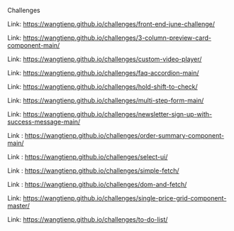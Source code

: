 Challenges

Link: https://wangtienp.github.io/challenges/front-end-june-challenge/

Link: https://wangtienp.github.io/challenges/3-column-preview-card-component-main/

Link: https://wangtienp.github.io/challenges/custom-video-player/

Link: https://wangtienp.github.io/challenges/faq-accordion-main/

Link: https://wangtienp.github.io/challenges/hold-shift-to-check/

Link: https://wangtienp.github.io/challenges/multi-step-form-main/

Link: https://wangtienp.github.io/challenges/newsletter-sign-up-with-success-message-main/

Link : https://wangtienp.github.io/challenges/order-summary-component-main/

Link : https://wangtienp.github.io/challenges/select-ui/

Link : https://wangtienp.github.io/challenges/simple-fetch/

Link : https://wangtienp.github.io/challenges/dom-and-fetch/

Link: https://wangtienp.github.io/challenges/single-price-grid-component-master/

Link: https://wangtienp.github.io/challenges/to-do-list/




